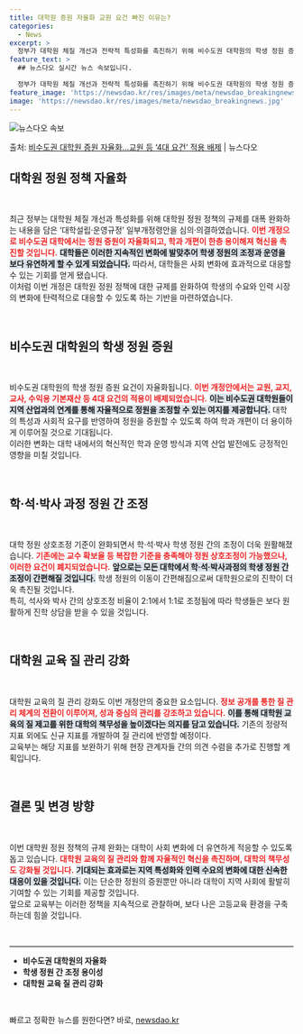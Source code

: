 ```yaml
---
title: 대학원 증원 자율화 교원 요건 빠진 이유는?
categories:
  - News
excerpt: >
  정부가 대학원 체질 개선과 전략적 특성화를 촉진하기 위해 비수도권 대학원의 학생 정원 증원 요건을 자율화한다…
feature_text: >
  ## 뉴스다오 실시간 뉴스 속보입니다.

  정부가 대학원 체질 개선과 전략적 특성화를 촉진하기 위해 비수도권 대학원의 학생 정원 증원 요건을 자율화한다…
feature_image: 'https://newsdao.kr/res/images/meta/newsdao_breakingnews.jpg'
image: 'https://newsdao.kr/res/images/meta/newsdao_breakingnews.jpg'
---
```


![뉴스다오 속보](https://newsdao.kr/res/images/meta/newsdao_breakingnews.jpg)

<p>출처: <a href="https://newsdao.kr/3647" rel="dofollow">비수도권 대학원 증원 자율화…교원 등 ‘4대 요건’ 적용 배제</a> | 뉴스다오</p>

<h2 data-ke-size="size26">대학원 정원 정책 자율화</h2>

<p data-ke-size="size16">&nbsp;</p>

최근 정부는 대학원 체질 개선과 특성화를 위해 대학원 정원 정책의 규제를 대폭 완화하는 내용을 담은 ‘대학설립·운영규정’ 일부개정령안을 심의·의결하였습니다. <b><span style="color: #ee2323;">이번 개정으로 비수도권 대학에서는 정원 증원이 자율화되고, 학과 개편이 한층 용이해져 혁신을 촉진할 것입니다.</span></b> <b><span style="background-color: #21538527;">대학들은 이러한 지속적인 변화에 발맞추어 학생 정원의 조정과 운영을 보다 유연하게 할 수 있게 되었습니다.</span></b> 따라서, 대학들은 사회 변화에 효과적으로 대응할 수 있는 기회를 얻게 됐습니다.<br> 이처럼 이번 개정은 대학원 정원 정책에 대한 규제를 완화하여 학생의 수요와 인력 시장의 변화에 탄력적으로 대응할 수 있도록 하는 기반을 마련하였습니다.

<p data-ke-size="size16">&nbsp;</p>

<h2 data-ke-size="size26">비수도권 대학원의 학생 정원 증원</h2>

<p data-ke-size="size16">&nbsp;</p>

비수도권 대학원의 학생 정원 증원 요건이 자율화됩니다. <b><span style="color: #ee2323;">이번 개정안에서는 교원, 교지, 교사, 수익용 기본재산 등 4대 요건의 적용이 배제되었습니다.</span></b> <b><span style="background-color: #21538527;">이는 비수도권 대학원들이 지역 산업과의 연계를 통해 자율적으로 정원을 조정할 수 있는 여지를 제공합니다.</span></b> 대학의 특성과 사회적 요구를 반영하여 정원을 증원할 수 있도록 하여 학과 개편이 더 용이하게 이루어질 것으로 기대됩니다.<br> 이러한 변화는 대학 내에서의 혁신적인 학과 운영 방식과 지역 산업 발전에도 긍정적인 영향을 미칠 것입니다.

<p data-ke-size="size16">&nbsp;</p>

<h2 data-ke-size="size26">학·석·박사 과정 정원 간 조정</h2>

<p data-ke-size="size16">&nbsp;</p>

대학 정원 상호조정 기준이 완화되면서 학·석·박사 학생 정원 간의 조정이 더욱 원활해졌습니다. <b><span style="color: #ee2323;">기존에는 교수 확보율 등 복잡한 기준을 충족해야 정원 상호조정이 가능했으나, 이러한 요건이 폐지되었습니다.</span></b> <b><span style="background-color: #21538527;">앞으로는 모든 대학에서 학·석·박사과정의 학생 정원 간 조정이 간편해질 것입니다.</span></b> 학생 정원의 이동이 간편해짐으로써 대학원으로의 진학이 더욱 촉진될 것입니다.<br> 특히, 석사와 박사 간의 상호조정 비율이 2:1에서 1:1로 조정됨에 따라 학생들은 보다 원활하게 진학 상담을 받을 수 있을 것입니다.

<p data-ke-size="size16">&nbsp;</p>

<h2 data-ke-size="size26">대학원 교육 질 관리 강화</h2>

<p data-ke-size="size16">&nbsp;</p>

대학원 교육의 질 관리 강화도 이번 개정안의 중요한 요소입니다. <b><span style="color: #ee2323;">정보 공개를 통한 질 관리 체계의 전환이 이루어져, 성과 중심의 관리를 강조하고 있습니다.</span></b> <b><span style="background-color: #21538527;">이를 통해 대학원 교육의 질 제고를 위한 대학의 책무성을 높이겠다는 의지를 담고 있습니다.</span></b> 기존의 정량적 지표 외에도 신규 지표를 개발하여 질 관리에 반영할 예정이다.<br> 교육부는 해당 지표를 보완하기 위해 현장 관계자들 간의 의견 수렴을 추가로 진행할 계획입니다.

<p data-ke-size="size16">&nbsp;</p>

<h2 data-ke-size="size26">결론 및 변경 방향</h2>

<p data-ke-size="size16">&nbsp;</p>

이번 대학원 정원 정책의 규제 완화는 대학이 사회 변화에 더 유연하게 적응할 수 있도록 돕고 있습니다. <b><span style="color: #ee2323;">대학원 교육의 질 관리와 함께 자율적인 혁신을 촉진하며, 대학의 책무성도 강화될 것입니다.</span></b> <b><span style="background-color: #21538527;">기대되는 효과로는 지역 특성화와 인력 수요의 변화에 대한 신속한 대응이 있을 것입니다.</span></b> 이는 단순한 정원의 증원뿐만 아니라 대학이 지역 사회에 활발히 기여할 수 있는 기회를 제공할 것입니다.<br> 앞으로 교육부는 이러한 정책을 지속적으로 관찰하며, 보다 나은 고등교육 환경을 구축하는데 힘쓸 것입니다. 

<p data-ke-size="size16">&nbsp;</p>

<hr style="border:none; border-top:1px solid #ccc;" />

<ul>
    <li><b>비수도권 대학원의 자율화</b></li>
    <li><b>학생 정원 간 조정 용이성</b></li>
    <li><b>대학원 교육 질 관리 강화</b></li>
</ul>

<p data-ke-size="size16">&nbsp;</p> 

빠르고 정확한 뉴스를 원한다면? 바로, <a href="https://newsdao.kr" rel="dofollow">newsdao.kr</a>


